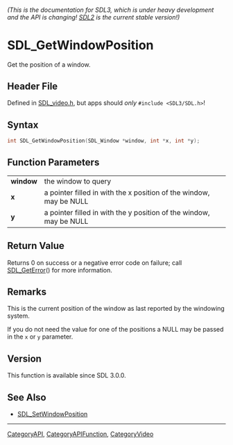 ###### (This is the documentation for SDL3, which is under heavy development and the API is changing! [SDL2](https://wiki.libsdl.org/SDL2/) is the current stable version!)
# SDL_GetWindowPosition

Get the position of a window.

## Header File

Defined in [SDL_video.h](https://github.com/libsdl-org/SDL/blob/main/include/SDL3/SDL_video.h), but apps should _only_ `#include <SDL3/SDL.h>`!

## Syntax

```c
int SDL_GetWindowPosition(SDL_Window *window, int *x, int *y);

```

## Function Parameters

|                |                                                                    |
| -------------- | ------------------------------------------------------------------ |
| **window**     | the window to query                                                |
| **x**          | a pointer filled in with the x position of the window, may be NULL |
| **y**          | a pointer filled in with the y position of the window, may be NULL |

## Return Value

Returns 0 on success or a negative error code on failure; call
[SDL_GetError](SDL_GetError)() for more information.

## Remarks

This is the current position of the window as last reported by the
windowing system.

If you do not need the value for one of the positions a NULL may be passed
in the `x` or `y` parameter.

## Version

This function is available since SDL 3.0.0.

## See Also

* [SDL_SetWindowPosition](SDL_SetWindowPosition)

----
[CategoryAPI](CategoryAPI), [CategoryAPIFunction](CategoryAPIFunction), [CategoryVideo](CategoryVideo)


